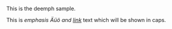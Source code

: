 This is the deemph sample.

This is *emphasis Äüö and [link](http://example.org)* text 
which will be shown in caps.
